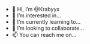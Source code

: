 - 👋 Hi, I’m @Krabyyx
- 👀 I’m interested in...
- 🌱 I’m currently learning to...
- 💞️ I’m looking to collaborate...
- 📫 You can reach me on...

<!---
Krabyyx/Krabyyx is a ✨ special ✨ repository because its `README.md` (this file) appears on your GitHub profile.
You can click the Preview link to take a look at your changes.
--->

